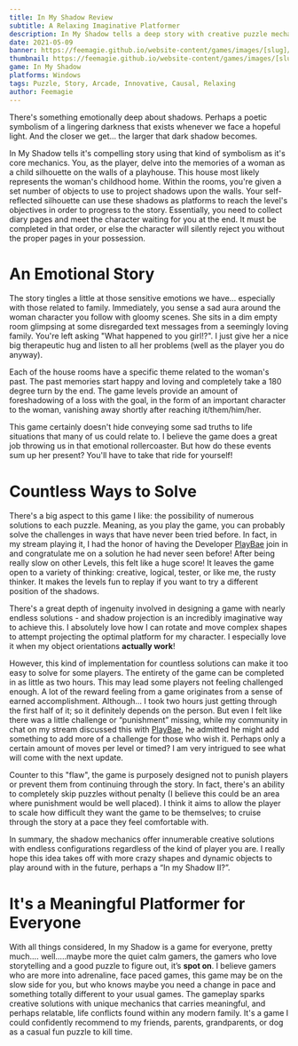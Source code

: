 ```yaml
---
title: In My Shadow Review
subtitle: A Relaxing Imaginative Platformer
description: In My Shadow tells a deep story with creative puzzle mechanics using light sources to project shadows.
date: 2021-05-09
banner: https://feemagie.github.io/website-content/games/images/[slug]/banner.webp
thumbnail: https://feemagie.github.io/website-content/games/images/[slug]/social-card.webp
game: In My Shadow
platforms: Windows
tags: Puzzle, Story, Arcade, Innovative, Causal, Relaxing
author: Feemagie
---
```


There's something emotionally deep about shadows. Perhaps a poetic symbolism of a lingering darkness that exists whenever we face a hopeful light. And the closer we get... the larger that dark shadow becomes.

In My Shadow tells it's compelling story using that kind of symbolism as it's core mechanics. You, as the player, delve into the memories of a woman as a child silhouette on the walls of a playhouse. This house most likely represents the woman's childhood home. Within the rooms, you're given a set number of objects to use to project shadows upon the walls. Your self-reflected silhouette can use these shadows as platforms to reach the level's objectives in order to progress to the story. Essentially, you need to collect diary pages and meet the character waiting for you at the end. It must be completed in that order, or else the character will silently reject you without the proper pages in your possession.

# An Emotional Story
 
The story tingles a little at those sensitive emotions we have... especially with those related to family. Immediately, you sense a sad aura around the woman character you follow with gloomy scenes. She sits in a dim empty room glimpsing at some disregarded text messages from a seemingly loving family. You're left asking "What happened to you girl!?". I just give her a nice big therapeutic hug and listen to all her problems (well as the player you do anyway).

Each of the house rooms have a specific theme related to the woman's past. The past memories start happy and loving and completely take a 180 degree turn by the end. The game levels provide an amount of foreshadowing of a loss with the goal, in the form of an important character to the woman, vanishing away shortly after reaching it/them/him/her.

This game certainly doesn't hide conveying some sad truths to life situations that many of us could relate to. I believe the game does a great job throwing us in that emotional rollercoaster. But how do these events sum up her present? You'll have to take that ride for yourself!
 
# Countless Ways to Solve
 
There's a big aspect to this game I like: the possibility of numerous solutions to each puzzle. Meaning, as you play the game, you can probably solve the challenges in ways that have never been tried before. In fact, in my stream playing it, I had the honor of having the Developer [PlayBae](https://www.playbae.in/) join in and congratulate me on a solution he had never seen before! After being really slow on other Levels, this felt like a huge score! It leaves the game open to a variety of thinking: creative, logical, tester, or like me, the rusty thinker. It makes the levels fun to replay if you want to try a different position of the shadows.

There's a great depth of ingenuity involved in designing a game with nearly endless solutions - and shadow projection is an incredibly imaginative way to achieve this. I absolutely love how I can rotate and move complex shapes to attempt projecting the optimal platform for my character. I especially love it when my object orientations **actually work**!

However, this kind of implementation for countless solutions can make it too easy to solve for some players. The entirety of the game can be completed in as little as two hours. This may lead some players not feeling challenged enough. A lot of the reward feeling from a game originates from a sense of earned accomplishment. Although... I took two hours just getting through the first half of it; so it definitely depends on the person. But even I felt like there was a little challenge or “punishment” missing, while my community in chat on my stream discussed this with [PlayBae](https://www.playbae.in/), he admitted he might add something to add more of a challenge for those who wish it. Perhaps only a certain amount of moves per level or timed? I am very intrigued to see what will come with the next update.

Counter to this "flaw", the game is purposely designed not to punish players or prevent them from continuing through the story. In fact, there's an ability to completely skip puzzles without penalty (I believe this could be an area where punishment would be well placed). I think it aims to allow the player to scale how difficult they want the game to be themselves; to cruise through the story at a pace they feel comfortable with.

In summary, the shadow mechanics offer innumerable creative solutions with endless configurations regardless of the kind of player you are. I really hope this idea takes off with more crazy shapes and dynamic objects to play around with in the future, perhaps a “In my Shadow II?”.

# It's a Meaningful Platformer for Everyone

With all things considered, In my Shadow is a game for everyone, pretty much…. well…..maybe more the quiet calm gamers, the gamers who love storytelling and a good puzzle to figure out, it’s **spot on**. I believe gamers who are more into adrenaline, face paced games, this game may be on the slow side for you, but who knows maybe you need a change in pace and something totally different to your usual games. The gameplay sparks creative solutions with unique mechanics that carries meaningful, and perhaps relatable, life conflicts found within any modern family. It's a game I could confidently recommend to my friends, parents, grandparents, or dog as a casual fun puzzle to kill time.
